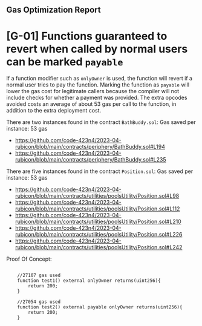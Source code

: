 ## Gas Optimization Report

[G-01] Functions guaranteed to revert when called by normal users can be marked `payable`
===========================================================================================

If a function modifier such as `onlyOwner` is used, the function will revert if a normal user tries to pay the function. Marking the function as `payable` will lower the gas cost for legitimate callers because the compiler will not include checks for whether a payment was provided. The extra opcodes avoided costs an average of about 53 gas per call to the function, in addition to the extra deployment cost.

There are two instances found in the contract `BathBuddy.sol`:
Gas saved per instance: 53 gas

* https://github.com/code-423n4/2023-04-rubicon/blob/main/contracts/periphery/BathBuddy.sol#L194
* https://github.com/code-423n4/2023-04-rubicon/blob/main/contracts/periphery/BathBuddy.sol#L235

There are five instances found in the contract `Position.sol`:
Gas saved per instance: 53 gas

* https://github.com/code-423n4/2023-04-rubicon/blob/main/contracts/utilities/poolsUtility/Position.sol#L98
* https://github.com/code-423n4/2023-04-rubicon/blob/main/contracts/utilities/poolsUtility/Position.sol#L112
* https://github.com/code-423n4/2023-04-rubicon/blob/main/contracts/utilities/poolsUtility/Position.sol#L210
* https://github.com/code-423n4/2023-04-rubicon/blob/main/contracts/utilities/poolsUtility/Position.sol#L226
* https://github.com/code-423n4/2023-04-rubicon/blob/main/contracts/utilities/poolsUtility/Position.sol#L242

Proof Of Concept:
```solidity

    //27107 gas used
    function test1() external onlyOwner returns(uint256){
        return 200;
    }

    //27054 gas used
    function test2() external payable onlyOwner returns(uint256){
        return 200;
    }
    

```
